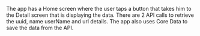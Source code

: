
The app has a Home screen where the user taps a button that takes him to the Detail screen that is displaying the data.
There are  2 API calls to retrieve the uuid, name userName and  url details.
The app also uses Core Data to save the data from the API.
